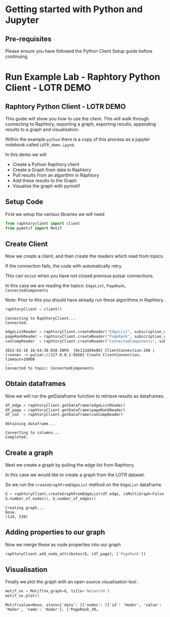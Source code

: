 # Getting started with Python and Jupyter

## Pre-requisites

Please ensure you have followed the Python Client Setup guide before continuing.

# Run Example Lab - Raphtory Python Client - LOTR DEMO

## Raphtory Python Client - LOTR DEMO

This guide will show you how to use the client. This will walk through connecting to Raphtory, exporting a graph, exporting results, appending results to a graph and visualisation. 

Within the example `python` there is a copy of this process as a jupyter notebook called `LOTR_demo.ipynb`.

In this demo we will
* Create a Python Raphtory client
* Create a Graph from data in Raphtory
* Pull results from an algorithm in Raphtory
* Add these results to the Graph
* Visualise the graph with pymotif

## Setup Code

First we setup the various libraries we will need


```python
from raphtoryclient import client
from pymotif import Motif
```

## Create Client

Now we create a client, and then create the readers which read from topics.

If the connection fails, the code with automatically retry.

This can occur when you have not closed previous pulsar connections.

In this case we are reading the topics: `EdgeList`, `PageRank`, `ConnectedComponents`

Note: Prior to this you should have already run these algorithms in Raphtory.


```python
raphtoryClient = client()
```

    Connecting to RaphtoryClient...
    Connected.



```python
edgeListReader = raphtoryClient.createReader("EdgeList", subscription_name='edgelist_reader')
pageRankReader = raphtoryClient.createReader("PageRank", subscription_name='pagerank_reader')
conCompReader  = raphtoryClient.createReader("ConnectedComponents", subscription_name='concomp_reader')
```

    2022-02-16 16:54:38.038 INFO  [0x113dd9e00] ClientConnection:190 | [<none> -> pulsar://127.0.0.1:6650] Create ClientConnection, timeout=10000
    ...    
    Connected to topic: ConnectedComponents


## Obtain dataframes

Now we will run the getDataframe function to retrieve results as dataframes.


```python
df_edge = raphtoryClient.getDataframe(edgeListReader)
df_page = raphtoryClient.getDataframe(pageRankReader)
df_con  = raphtoryClient.getDataframe(conCompReader)
```

    Obtaining dataframe...
    
    Converting to columns...
    Completed.



## Create a graph

Next we create a graph by pulling the edge list from Raphtory.

In this case we would like to create a graph from the LOTR dataset.

So we run the `createGraphFromEdgeList` method on the `EdgeList` dataframe.


```python
G = raphtoryClient.createGraphFromEdgeList(df_edge, isMultiGraph=False)
G.number_of_nodes(), G.number_of_edges()
```

    Creating graph...
    Done.
    (124, 538)



## Adding properties to our graph

Now we merge these as node properties into our graph


```python
raphtoryClient.add_node_attributes(G, [df_page], ['PageRank'])
```

## Visualisation

Finally we plot the graph with an open source visualisation tool .


```python
motif_nx = Motif(nx_graph=G, title='NetworkX')
motif_nx.plot()
```


    Motif(value=None, state={'data': [{'nodes': [{'id': 'Hador', 'value': 'Hador', 'name': 'Hador'}, {'PageRank_30…

